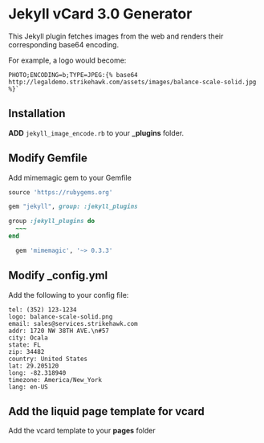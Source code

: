 # Jekyll vCard 3.0 Generator
This Jekyll plugin fetches images from the web and renders their corresponding base64 encoding.

For example, a logo would become:

```liquid
PHOTO;ENCODING=b;TYPE=JPEG:{% base64 http://legaldemo.strikehawk.com/assets/images/balance-scale-solid.jpg %}`
```

## Installation
**ADD** `jekyll_image_encode.rb` to your **_plugins** folder.

## Modify Gemfile
Add mimemagic gem to your Gemfile
```ruby
source 'https://rubygems.org'

gem "jekyll", group: :jekyll_plugins

group :jekyll_plugins do
  ~~~
end

  gem 'mimemagic', '~> 0.3.3'
```

## Modify _config.yml
Add the following to your config file:
```# The location
tel: (352) 123-1234
logo: balance-scale-solid.png
email: sales@services.strikehawk.com
addr: 1720 NW 38TH AVE.\n#57
city: Ocala
state: FL
zip: 34482
country: United States
lat: 29.205120
long: -82.318940
timezone: America/New_York
lang: en-US
```
## Add the liquid page template for vcard
Add the vcard template to your **pages** folder
